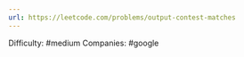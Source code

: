 ```yaml
---
url: https://leetcode.com/problems/output-contest-matches
---
```


Difficulty: #medium
Companies: #google